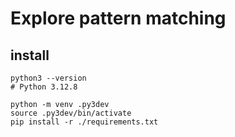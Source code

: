 # Explore pattern matching

## install
```
python3 --version
# Python 3.12.8

python -m venv .py3dev
source .py3dev/bin/activate
pip install -r ./requirements.txt 
```
